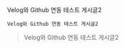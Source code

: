 <p>Velog와 Github 연동 테스트 게시글2</p>
<pre><code>Velog와 Github 연동 테스트 게시글2</code></pre><blockquote>
<p>Velog와 Github 연동 테스트 게시글2</p>
</blockquote>